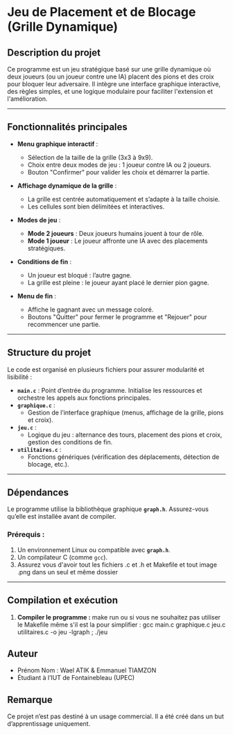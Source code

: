 # Jeu de Placement et de Blocage (Grille Dynamique)

## **Description du projet**
Ce programme est un jeu stratégique basé sur une grille dynamique où deux joueurs (ou un joueur contre une IA) placent des pions et des croix pour bloquer leur adversaire.
Il intègre une interface graphique interactive, des règles simples, et une logique modulaire pour faciliter l'extension et l'amélioration.

---

## **Fonctionnalités principales**
- **Menu graphique interactif** :
  - Sélection de la taille de la grille (3x3 à 9x9).
  - Choix entre deux modes de jeu : 1 joueur contre IA ou 2 joueurs.
  - Bouton "Confirmer" pour valider les choix et démarrer la partie.
  
- **Affichage dynamique de la grille** :
  - La grille est centrée automatiquement et s’adapte à la taille choisie.
  - Les cellules sont bien délimitées et interactives.

- **Modes de jeu** :
  - **Mode 2 joueurs** : Deux joueurs humains jouent à tour de rôle.
  - **Mode 1 joueur** : Le joueur affronte une IA avec des placements stratégiques.

- **Conditions de fin** :
  - Un joueur est bloqué : l’autre gagne.
  - La grille est pleine : le joueur ayant placé le dernier pion gagne.

- **Menu de fin** :
  - Affiche le gagnant avec un message coloré.
  - Boutons "Quitter" pour fermer le programme et "Rejouer" pour recommencer une partie.

---

## **Structure du projet**
Le code est organisé en plusieurs fichiers pour assurer modularité et lisibilité :
- **`main.c`** : Point d’entrée du programme. Initialise les ressources et orchestre les appels aux fonctions principales.
- **`graphique.c`** :
  - Gestion de l’interface graphique (menus, affichage de la grille, pions et croix).
- **`jeu.c`** :
  - Logique du jeu : alternance des tours, placement des pions et croix, gestion des conditions de fin.
- **`utilitaires.c`** :
  - Fonctions génériques (vérification des déplacements, détection de blocage, etc.).

---

## **Dépendances**
Le programme utilise la bibliothèque graphique **`graph.h`**. Assurez-vous qu’elle est installée avant de compiler.

### **Prérequis :**
1. Un environnement Linux ou compatible avec **`graph.h`**.
2. Un compilateur C (comme `gcc`).
3. Assurez vous d'avoir tout les fichiers .c et .h et Makefile et tout image .png dans un seul et même dossier

---

## **Compilation et exécution**
1. **Compiler le programme :**
   make run
	ou si vous ne souhaitez pas utiliser le Makefile même s'il est la pour simplifier :
   gcc main.c graphique.c jeu.c utilitaires.c -o jeu -lgraph ; ./jeu

## Auteur
* Prénom Nom : Wael ATIK & Emmanuel TIAMZON
* Étudiant à l’IUT de Fontainebleau (UPEC)

## Remarque
Ce projet n’est pas destiné à un usage commercial. Il a été créé dans un but d’apprentissage uniquement.
